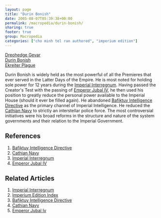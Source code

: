```yaml
---
layout: page
title: "Durin Bonish"
date: 2005-08-07T05:39:38+00:00
permalink: /macropedia/durin-bonish/
sharing: true
footer: true
group: Macropedia
categories: ["cho minh tel ran authored", "imperium edition"]
---
```


<div class='row'>
	<div class='col-md-4'><a href='/macropedia/dreohedge-gevar'>Dreohedge Gevar</a></div>
	<div class='col-md-4'><a href='/macropedia/durin-bonish'>Durin Bonish</a></div>
	<div class='col-md-4'><a href='/macropedia/ekreiter-plague'>Ekreiter Plague</a></div>
</div>


Durin Bonish is widely held as the most powerful of all the Premieres that ever served in the Latter Days of the Empire. He is most noted for holding sole power for 12 years during the [Imperial Interregnum](/macropedia/imperial-interregnum). Having passed the Creator's Test with the passing of [Emperor Jubal IV](/macropedia/jubal-four), he then used his position to greatly reduce the personal power available to the Imperial House (should it ever be filled again). He abandoned [Bafiktuy Intelligence Directive](/macropedia/bafiktuy-intelligence-directive) as the primary channel of Imperial Intelligence. He reduced the [Cathian Navy](/macropedia/cathian-navy) to strictly an interstellar police force. The most controversial initiatives were his broad reforms in the structure and nature of the system governments and their relation to the Imperial Government. 

## References
1. [Bafiktuy Intelligence Directive](/macropedia/bafiktuy-intelligence-directive)
1. [Cathian Navy](/macropedia/cathian-navy)
1. [Imperial Interregnum](/macropedia/imperial-interregnum)
1. [Emperor Jubal IV](/macropedia/jubal-four)

## Related Articles

1. [Imperial Interregnum](/macropedia/imperial-interregnum)
2. [Imperium Edition Index](/macropedia/imperium-edition-index)
3. [Bafiktuy Intelligence Directive](/macropedia/bafiktuy-intelligence-directive)
4. [Cathian Navy](/macropedia/cathian-navy)
5. [Emperor Jubal Iv](/macropedia/jubal-four)


 
